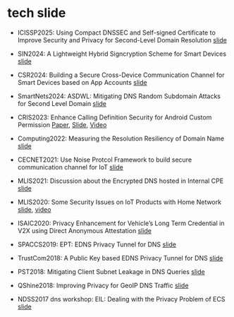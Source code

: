 # tech slide 

- ICISSP2025: Using Compact DNSSEC and Self-signed Certificate to Improve Security and Privacy for Second-Level Domain Resolution [slide](<icissp2025/slide.pdf>)

- SIN2024: A Lightweight Hybrid Signcryption Scheme for Smart Devices [slide](<sin2024/slide.pdf>)

- CSR2024: Building a Secure Cross-Device Communication Channel for Smart Devices based on App Accounts [slide](<csr2024/slide.pdf>)

- SmartNets2024: ASDWL: Mitigating DNS Random Subdomain Attacks for Second Level Domain [slide](<smartnets2024/slide.pdf>)

- CRIS2023: Enhance Calling Definition Security for Android Custom Permission [Paper](https://aircconline.com/csit/abstract/v13n8/csit130808.html), [Slide](<cris_slide_Enhance Calling Definition Security for Android Custom Permission.pdf>), [Video](https://www.youtube.com/watch?v=jmK8DdZ72Ow)

- Computing2022: Measuring the Resolution Resiliency of Domain Name [slide](<computing2022/slide.pdf>)

- CECNET2021: Use Noise Protcol Framework to build secure communication channel for IoT [slide](<cecnet2021/main.pdf>)

- MLIS2021: Discussion about the Encrypted DNS hosted in Internal CPE [slide](<mlis2021/main.pdf>)

- MLIS2020: Some Security Issues on IoT Products with Home Network [slide](<mlis2020/main.pdf>), [video](http://www.academicconf.com/video?confname=mlis2020)

- ISAIC2020: Privacy Enhancement for Vehicle’s Long Term Credential in V2X using Direct Anonymous Attestation [slide](<isaic2020/main.pdf>)

- SPACCS2019: EPT: EDNS Privacy Tunnel for DNS [slide](<spaccs2019/slide.pdf>)

- TrustCom2018: A Public Key based EDNS Privacy Tunnel for DNS [slide](<trustcom2018/slide.pdf>)

- PST2018: Mitigating Client Subnet Leakage in DNS Queries [slide](<pst2018/slide.pdf>)

- QShine2018: Improving Privacy for GeoIP DNS Traffic [slide](<qshine2018/slide.pdf>)

- NDSS2017 dns workshop: EIL: Dealing with the Privacy Problem of ECS [slide](<ndss2017_dns_workshop/slide.pdf>)
